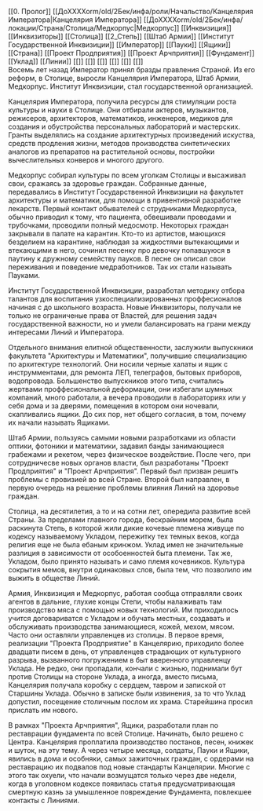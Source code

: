 [[0. Пролог]] [[ДоХХХХоrm/old/2Бек/инфа/роли/Начальство/Канцелярия Императора|Канцелярия Императора]] [[ДоХХХХоrm/old/2Бек/инфа/локации/Страна/Столица/Медкорпус|Медкорпус]]  [[Инквизиция]] [[Инквизиторы]]
[[Столица]] [[2_Степь]] [[Штаб Армии]] [[Институт Государственной Инквизиции]] [[Император]] [[Пауки]] [[Ящики]] [[Страна]] [[Проект Продприятия]] [[Проект Арчприятия]] [[Фундамент]] [[Уклад]]  [[Линии]]  [[]]  [[]]  [[]]  [[]]  [[]]  [[]]  
Восемь лет назад Император принял бразды правления Страной. Из его реформ, в Столице, выросли Канцелярия Императора, Штаб Армии, Медкорпус. Институт Инквизиции, стал государственной организацией.

Канцелярия Императора, получила ресурсы для стимуляции роста культуры и науки в Столице. Они отбирали актеров, музыкантов, режисеров, архитекторов, математиков, инженеров, медиков для создания и обустройства персональных лабораторий и мастерских. Гранты выделялись на создание архитектурных произведений искуства, средств продления жизни, методов производства синтетических аналогов из препаратов на растительной основы, постройки вычеслительных конверов и многого другого.

Медкорпус собирал культуры по всем уголкам Столицы и высаживал свои, сражаясь за здоровье граждан. Собранные данные, передавались в Институт Государственной Инквизиции на факультет архитектуры и математики, для помощи в привентивной разработке лекарств. Первый контакт обывателей с струдниками Медкорпуса, обычно приводил к тому, что пациента, обвешивали проводами и трубочками, проводили полный медосмотр. Некоторых граждан закрывали в палате на карантин. Кто-то из артистов, мающихся безделием на карантине, наблюдая за жидкостями вытекающими и втекающими в него, сочинил песенку про девочку попавшуюся в паутину к дружному семейству пауков. В песне он описал свои переживания и поведение медработников. Так их стали называть Пауками.

Институт Государственной Инквизиции, разработал методику отбора талантов для воспитания узкоспециализированных проффесионалов начиная с до школьного возраста. Новые Инквизиторы, получали не только не ограниченые права от Властей, для решения задач государственной важности, но и умели балансировать на грани между интересами Линий и Императора. 

Отдельного внимания елитной общественности, заслужили выпускники факультета "Архитектуры и Математики", получившие специализацию по архитектуре технологий. Они носили черные халаты и ящик с инструмментами, для ремонта ЛЕП, телеграфов, бытовых приборов, водопровода. Большенство выпускников этого типа, считались жертвами проффесиональной деформации, они избегали шумных компаний, много работали, а вечера проводили в лабораториях или у себя дома и за дверями, помещения в котором они ночевали, скапливались ящики. До сих пор, нет общего согласия, в том, почему их начали называть Ящиками.

Штаб Армии, пользуясь самыми новыми разработками из области оптики, фотоники и математики, задавил банды занимающиеся грабежами и рекетом, через физическое воздействие. После чего, при сотрудничесве новых органов власти, был разработаны "Проект Продприятия" и "Проект Арчприятия". Первый был призван решить проблемы с провизией во всей Стране. Второй был направлен, в первую очередь на решение проблемы влияния Линий на здоровье граждан.

Столица, на десятилетия, а то и на сотни лет, опередила развитие всей Страны. За пределами главного города, бескрайним морем, была раскинута Степь, в которой жили дикие кочевые племена живуще по кодексу называемому Укладом, пережитку тех темных веков, когда религия еще не была ебаным кринжом. Уклад имел не значительные разлиция в зависимости от особоенностей быта племени. Так же, Укладом, было принято называть и само племя кочевников. Культура сокрытия мемов, внутри одинаковых слов, была тем, что позволило им выжить в обществе Линий.

Армия, Инквизиция и Медкорпус, работая сообща отправляли своих агентов в дальние, глухие концы Степи, чтобы налаживать там производство мяса с помощью новых технологий. Им приходилось учится договариватся с Укладом и обучать местных, создавать и обслуживать производства занимающиеся, кожей, мехом, мясом. Часто они оставляли управленцев из столицы. В первое время, реализации "Проекта Продприятие" в Канцелярию, приходило более двадцати писем в день, от управленцев страдающих от культурного разрыва, вызванного погружением в быт вверенного управленцу Уклада. Не редко, они пропадали, кончали с жизнью, поднимали бут против Столицы на стороне Уклада, а иногда, вместо письма, Канцелярия получала коробку с сердцем, тавром и запиской от Старшины Уклада. Обычно в записке были извинения, за то что Уклад допустил, посещение столичным послом их храма. Старейшина просил прислать им нового.

В рамках "Проекта Арчприятия", Ящики, разработали план по реставрации фундамента по всей Столице. Начинать, было решено с Центра. Канцелярия проплатила производство постанов, песен, книжек и шуток, на эту тему. А через четыре месяца, солдаты, Пауки и Ящики, явились в дома и особняки, самых зажиточных граждан, с ордерами на реставрацию их подвалов под новые стандарты Канцелярии. Многие с этого так охуели, что начали возмущатся только через две недели, когда в уголовном кодексе появилась статья предусматривающая смертную казнь за умышленное повреждение Фундамента, повлекшее контакты с Линиями.


